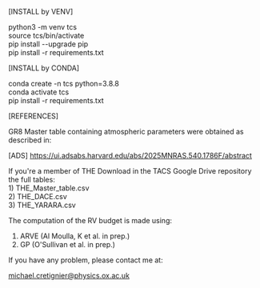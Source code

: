 [INSTALL by VENV]

python3 -m venv tcs \
source tcs/bin/activate \
pip install --upgrade pip \
pip install -r requirements.txt

[INSTALL by CONDA]

conda create -n tcs python=3.8.8 \
conda activate tcs \
pip install -r requirements.txt

[REFERENCES]

GR8 Master table containing atmospheric parameters were obtained as described in: 

[ADS] https://ui.adsabs.harvard.edu/abs/2025MNRAS.540.1786F/abstract

If you're a member of THE
Download in the TACS Google Drive repository the full tables: \
	1) THE_Master_table.csv \
	2) THE_DACE.csv \
	3) THE_YARARA.csv

The computation of the RV budget is made using:
 
1) ARVE (Al Moulla, K et al. in prep.)
2) GP (O'Sullivan et al. in prep.)

If you have any problem, please contact me at:

michael.cretignier@physics.ox.ac.uk